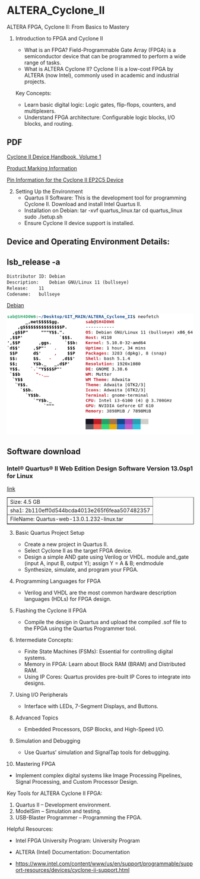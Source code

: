 # ALTERA_Cyclone_II
ALTERA FPGA, Cyclone II: From Basics to Mastery






1. Introduction to FPGA and Cyclone II
   - What is an FPGA?
     Field-Programmable Gate Array (FPGA) is a semiconductor device that can be programmed to perform a wide range of tasks.
   - What is ALTERA Cyclone II?
     Cyclone II is a low-cost FPGA by ALTERA (now Intel), commonly used in academic and industrial projects.
   
   Key Concepts:
   - Learn basic digital logic: Logic gates, flip-flops, counters, and multiplexers.
   - Understand FPGA architecture: Configurable logic blocks, I/O blocks, and routing.


## PDF

[Cyclone II Device Handbook, Volume 1](src/D_sheet.pdf)

[Product Marking Information](src/mark_info.pdf)

[Pin Information for the Cyclone II EP2C5 Device](src/pinout.pdf)




2. Setting Up the Environment
   - Quartus II Software: This is the development tool for programming Cyclone II. Download and install Intel Quartus II.
   - Installation on Debian:
     tar -xvf quartus_linux.tar
     cd quartus_linux
     sudo ./setup.sh
   - Ensure Cyclone II device support is installed.


## Device and Operating Environment Details: 

##  lsb_release -a

```
Distributor ID:	Debian
Description:	Debian GNU/Linux 11 (bullseye)
Release:	11
Codename:	bullseye
```

[Debian]()
<p align="center">
  <img src="src/neofetch.png">
</p>



## Software download 

### Intel® Quartus® II Web Edition Design Software Version 13.0sp1 for Linux

[link](https://www.intel.com/content/www/us/en/software-kit/711790/intel-quartus-ii-web-edition-design-software-version-13-0sp1-for-linux.html)


<table border="1"><tr><td>Size: 4.5 GB</td></tr><tr><td>sha1: 2b110eff0d544bcda4013e265f6feaa507482357</td></tr><tr><td>FileName: Quartus-web-13.0.1.232-linux.tar</td></tr></table>



3. Basic Quartus Project Setup
   - Create a new project in Quartus II.
   - Select Cyclone II as the target FPGA device.
   - Design a simple AND gate using Verilog or VHDL.
     module and_gate (input A, input B, output Y);
         assign Y = A & B;
     endmodule
   - Synthesize, simulate, and program your FPGA.

4. Programming Languages for FPGA
   - Verilog and VHDL are the most common hardware description languages (HDLs) for FPGA design.

5. Flashing the Cyclone II FPGA
   - Compile the design in Quartus and upload the compiled .sof file to the FPGA using the Quartus Programmer tool.

6. Intermediate Concepts:
   - Finite State Machines (FSMs): Essential for controlling digital systems.
   - Memory in FPGA: Learn about Block RAM (BRAM) and Distributed RAM.
   - Using IP Cores: Quartus provides pre-built IP Cores to integrate into designs.

7. Using I/O Peripherals
   - Interface with LEDs, 7-Segment Displays, and Buttons.

8. Advanced Topics
   - Embedded Processors, DSP Blocks, and High-Speed I/O.

9. Simulation and Debugging
   - Use Quartus’ simulation and SignalTap tools for debugging.

10. Mastering FPGA
   - Implement complex digital systems like Image Processing Pipelines, Signal Processing, and Custom Processor Design.

Key Tools for ALTERA Cyclone II FPGA:
   1. Quartus II – Development environment.
   2. ModelSim – Simulation and testing.
   3. USB-Blaster Programmer – Programming the FPGA.

Helpful Resources:
   - Intel FPGA University Program: University Program
   - ALTERA (Intel) Documentation: Documentation



   - https://www.intel.com/content/www/us/en/support/programmable/support-resources/devices/cyclone-ii-support.html

